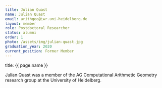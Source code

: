```yaml
---
title: Julian Quast
name: Julian Quast
email: arithgeo@iwr.uni-heidelberg.de
layout: member
role: Postdoctoral Researcher
status: alumni
order: 1
photo: /assets/img/julian-quast.jpg
graduation_year: 2020
current_position: Former Member
---
```


title: {{ page.name }}

Julian Quast was a member of the AG Computational Arithmetic Geometry research group at the University of Heidelberg.